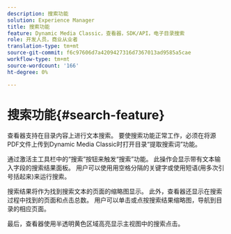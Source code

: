 ```yaml
---
description: 搜索功能
solution: Experience Manager
title: 搜索功能
feature: Dynamic Media Classic，查看器，SDK/API，电子目录搜索
role: 开发人员，商业从业者
translation-type: tm+mt
source-git-commit: f6c97606d7a4209427316d7367013ad9585a5cae
workflow-type: tm+mt
source-wordcount: '166'
ht-degree: 0%

---
```



# 搜索功能{#search-feature}

查看器支持在目录内容上进行文本搜索。 要使搜索功能正常工作，必须在将源PDF文件上传到Dynamic Media Classic时打开目录“提取搜索词”功能。

通过激活主工具栏中的“搜索”按钮来触发“搜索”功能。 此操作会显示带有文本输入字段的搜索结果面板。 用户可以使用用空格分隔的关键字或使用短语(用多次引号括起来)来运行搜索。

搜索结果将作为找到搜索文本的页面的缩略图显示。 此外，查看器还显示在搜索过程中找到的页面和点击总数。 用户可以单击或点按搜索结果缩略图，导航到目录的相应页面。

最后，查看器使用半透明黄色区域高亮显示主视图中的搜索点击。
